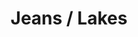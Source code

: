 ---
ee_id: '4375'
site: '1'
type: '2'
url: 2016-104-jeans-lakes
title: Jeans / Lakes
year: '2016'
display_year: '2016'
medium: 1920x1080 H.264/MPEG-4 Part 10 looped digital file (from 11 lossless TIFS),
  media player, 65–75” flatscreen, armature, various cables
dims:
pitch:
ps:
live_url:
related:
youtube:
related_code:
imgs: jeans-lakes-2016-104-install-database-dt.jpg
subheading:
download:
add_credit:
add_credits:
commission:
layout: things-i-made
---